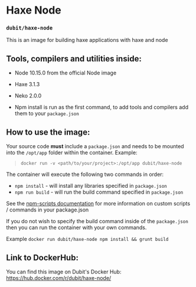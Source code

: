 # Haxe Node
### `dubit/haxe-node`

This is an image for building haxe applications with haxe and node

## Tools, compilers and utilities inside:

* Node 10.15.0 from the official Node image
* Haxe 3.1.3
* Neko 2.0.0

* Npm install is run as the first command, to add tools and compilers add them to your `package.json`

## How to use the image:

Your source code **must** include a `package.json` and needs to be mounted into the `/opt/app` folder within the container.
Example:
> `docker run -v <path/to/your/project>:/opt/app dubit/haxe-node`

The container will execute the following two commands in order:

* `npm install` - will install any libraries specified in `package.json`
* `npm run build` - will run the build command specified in `package.json`

See the [npm-scripts documentation](https://docs.npmjs.com/misc/scripts) for more information on custom scripts / commands in your package.json

If you do not wish to specify the build command inside of the `package.json` then you can run the container with your own commands. 

Example `docker run dubit/haxe-node npm install && grunt build`

## Link to DockerHub:

You can find this image on Dubit's Docker Hub: <https://hub.docker.com/r/dubit/haxe-node/>